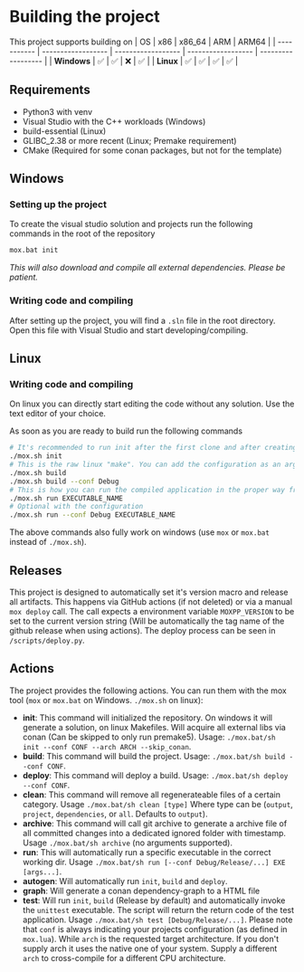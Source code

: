 # Building the project
This project supports building on
| OS          | x86                | x86_64             | ARM                | ARM64              |
| ----------- | ------------------ | ------------------ | ------------------ | ------------------ |
| **Windows** | :white_check_mark: | :white_check_mark: | :x:                | :white_check_mark: |
| **Linux**   | :white_check_mark: | :white_check_mark: | :white_check_mark: | :white_check_mark: |

## Requirements
- Python3 with venv
- Visual Studio with the C++ workloads (Windows)
- build-essential (Linux)
- GLIBC_2.38 or more recent (Linux; Premake requirement)
- CMake (Required for some conan packages, but not for the template)

## Windows
### Setting up the project
To create the visual studio solution and projects run the following commands in the root of the repository
```bat
mox.bat init
```
*This will also download and compile all external dependencies. Please be patient.*

### Writing code and compiling
After setting up the project, you will find a `.sln` file in the root directory. Open this file with Visual Studio and start developing/compiling.

## Linux
### Writing code and compiling
On linux you can directly start editing the code without any solution. Use the text editor of your choice.

As soon as you are ready to build run the following commands
```sh
# It's recommended to run init after the first clone and after creating / moving / deleting files.
./mox.sh init
# This is the raw linux "make". You can add the configuration as an argument
./mox.sh build
./mox.sh build --conf Debug
# This is how you can run the compiled application in the proper way from the repository root
./mox.sh run EXECUTABLE_NAME
# Optional with the configuration
./mox.sh run --conf Debug EXECUTABLE_NAME
```
The above commands also fully work on windows (use `mox` or `mox.bat` instead of `./mox.sh`).

## Releases
This project is designed to automatically set it's version macro and release all artifacts. This happens via GitHub actions (if not deleted) or via a manual `mox deploy` call. The call expects a environment variable `MOXPP_VERSION` to be set to the current version string (Will be automatically the tag name of the github release when using actions). The deploy process can be seen in `/scripts/deploy.py`.

## Actions
The project provides the following actions. You can run them with the mox tool (`mox` or `mox.bat` on Windows. `./mox.sh` on linux):
- **init**: This command will initialized the repository. On windows it will generate a solution, on linux Makefiles. Will acquire all external libs via conan (Can be skipped to only run premake5). Usage: `./mox.bat/sh init --conf CONF --arch ARCH --skip_conan`.
- **build**: This command will build the project. Usage: `./mox.bat/sh build --conf CONF`.
- **deploy**: This command will deploy a build. Usage: `./mox.bat/sh deploy --conf CONF`.
- **clean**: This command will remove all regenerateable files of a certain category. Usage `./mox.bat/sh clean [type]` Where type can be (`output`, `project`, `dependencies`, or `all`. Defaults to `output`).
- **archive**: This command will call git archive to generate a archive file of all committed changes into a dedicated ignored folder with timestamp. Usage `./mox.bat/sh archive` (no arguments supported).
- **run**: This will automatically run a specific executable in the correct working dir. Usage `./mox.bat/sh run [--conf Debug/Release/...] EXE [args...]`.
- **autogen**: Will automatically run `init`, `build` and `deploy`.
- **graph**: Will generate a conan dependency-graph to a HTML file
- **test**: Will run `init`, `build` (Release by default) and automatically invoke the `unittest` executable. The script will return the return code of the test application. Usage `./mox.bat/sh test [Debug/Release/...]`.
Please note that `conf` is always indicating your projects configuration (as defined in `mox.lua`). While `arch` is the requested target architecture. If you don't supply arch it uses the native one of your system. Supply a different `arch` to cross-compile for a different CPU architecture.
